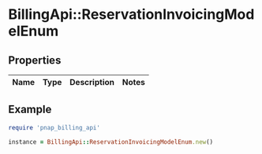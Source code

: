 # BillingApi::ReservationInvoicingModelEnum

## Properties

| Name | Type | Description | Notes |
| ---- | ---- | ----------- | ----- |

## Example

```ruby
require 'pnap_billing_api'

instance = BillingApi::ReservationInvoicingModelEnum.new()
```

